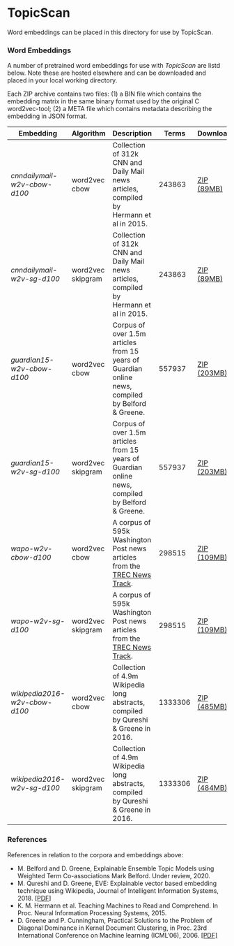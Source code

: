 # TopicScan 

Word embeddings can be placed in this directory for use by TopicScan.

### Word Embeddings

A number of pretrained word embeddings for use with *TopicScan* are listd below. Note these are hosted elsewhere and can be downloaded and placed in your local working directory. 

Each ZIP archive contains two files: (1) a BIN file which contains the embedding matrix in the same binary format used by the original C word2vec-tool; (2) a META file which contains metadata describing the embedding in JSON format.

| Embedding                   | Algorithm     | Description                                                                            | Terms   | Download    |
|-----------------------------|---------------|----------------------------------------------------------------------------------------|---------|-------------|
| *cnndailymail-w2v-cbow-d100*  | word2vec cbow | Collection of 312k CNN and Daily Mail news articles, compiled by Hermann et al in 2015. | 243863  | [ZIP (89MB)](http://erdos.ucd.ie/embeddings/cnndailymail-w2v-cbow-d100.zip)  |
| *cnndailymail-w2v-sg-d100*    | word2vec skipgram   | Collection of 312k CNN and Daily Mail news articles, compiled by Hermann et al in 2015. | 243863  | [ZIP (89MB)](http://erdos.ucd.ie/embeddings/cnndailymail-w2v-sg-d100.zip)  |
| *guardian15-w2v-cbow-d100*    | word2vec cbow | Corpus of over 1.5m articles from 15 years of Guardian online news, compiled by Belford & Greene.   | 557937  | [ZIP (203MB)](http://erdos.ucd.ie/embeddings/guardian15-w2v-cbow-d100.zip) |
| *guardian15-w2v-sg-d100*      | word2vec skipgram   | Corpus of over 1.5m articles from 15 years of Guardian online news, compiled by Belford & Greene.   | 557937  | [ZIP (203MB)](http://erdos.ucd.ie/embeddings/guardian15-w2v-sg-d100.zip) |
| *wapo-w2v-cbow-d100*          | word2vec cbow | A corpus of 595k Washington Post news articles from the [TREC News Track](http://trec-news.org/).  | 298515  | [ZIP (109MB)](http://erdos.ucd.ie/embeddings/wapo-w2v-cbow-d100.zip) |
| *wapo-w2v-sg-d100*            | word2vec skipgram   | A corpus of 595k Washington Post news articles from the [TREC News Track](http://trec-news.org/).   | 298515  | [ZIP (109MB)](http://erdos.ucd.ie/embeddings/wapo-w2v-sg-d100.zip) |
| *wikipedia2016-w2v-cbow-d100* | word2vec cbow | Collection of 4.9m Wikipedia long abstracts, compiled by Qureshi & Greene in 2016.   | 1333306 | [ZIP (485MB)](http://erdos.ucd.ie/embeddings/wikipedia2016-w2v-cbow-d100.zip) |
| *wikipedia2016-w2v-sg-d100*   | word2vec skipgram   | Collection of 4.9m Wikipedia long abstracts, compiled by Qureshi & Greene in 2016.  | 1333306 | [ZIP (484MB)](http://erdos.ucd.ie/embeddings/wikipedia2016-w2v-sg-d100.zip) |


### References

References in relation to the corpora and embeddings above:

- M. Belford and D. Greene, Explainable Ensemble Topic Models using Weighted Term Co-associations Mark Belford. Under review, 2020.
- M. Qureshi and D. Greene, EVE: Explainable vector based embedding technique using Wikipedia, Journal of Intelligent Information Systems, 2018. [[PDF]](http://derekgreene.com/papers/qureshi18eve.pdf)
- K. M. Hermann et al. Teaching Machines to Read and Comprehend. In Proc. Neural Information Processing Systems, 2015.
- D. Greene and P. Cunningham, Practical Solutions to the Problem of Diagonal Dominance in Kernel Document Clustering, in Proc. 23rd International Conference on Machine learning (ICML’06), 2006. [[PDF]](http://derekgreene.com/papers/greene06icml.pdf)

